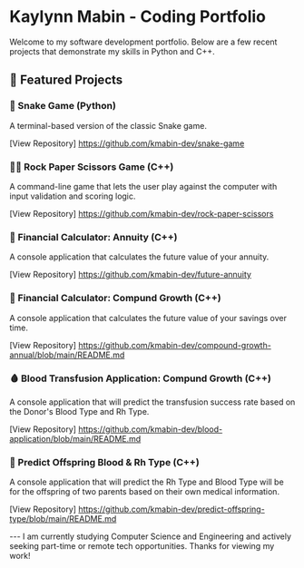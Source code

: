 # Kaylynn Mabin - Coding Portfolio

Welcome to my software development portfolio. Below are a few recent projects that demonstrate my skills in Python and C++.

## 📌 Featured Projects

### 🐍 Snake Game (Python)
A terminal-based version of the classic Snake game.

[View Repository] https://github.com/kmabin-dev/snake-game 

### ✊🏽 Rock Paper Scissors Game (C++)
A command-line game that lets the user play against the computer with input validation and scoring logic. 

[View Repository] https://github.com/kmabin-dev/rock-paper-scissors

### 💸 Financial Calculator: Annuity (C++)
A console application that calculates the future value of your annuity.

[View Repository] https://github.com/kmabin-dev/future-annuity

### 💸 Financial Calculator: Compund Growth (C++)
A console application that calculates the future value of your savings over time.

[View Repository] https://github.com/kmabin-dev/compound-growth-annual/blob/main/README.md

### 🩸 Blood Transfusion Application: Compund Growth (C++)
A console application that will predict the transfusion success rate based on the Donor's Blood Type and Rh Type. 

[View Repository] https://github.com/kmabin-dev/blood-application/blob/main/README.md 

### 🍼 Predict Offspring Blood & Rh Type (C++)
A console application that will predict the Rh Type and Blood Type will be for the offspring of two parents based on their own medical information. 

[View Repository] https://github.com/kmabin-dev/predict-offspring-type/blob/main/README.md 



--- I am currently studying Computer Science and Engineering and actively seeking part-time or remote tech opportunities.
Thanks for viewing my work!
